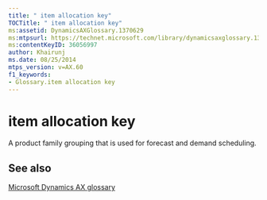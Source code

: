 ```yaml
---
title: " item allocation key"
TOCTitle: " item allocation key"
ms:assetid: DynamicsAXGlossary.1370629
ms:mtpsurl: https://technet.microsoft.com/library/dynamicsaxglossary.1370629(v=AX.60)
ms:contentKeyID: 36056997
author: Khairunj
ms.date: 08/25/2014
mtps_version: v=AX.60
f1_keywords:
- Glossary.item allocation key
---
```


# item allocation key

A product family grouping that is used for forecast and demand scheduling.

## See also

[Microsoft Dynamics AX glossary](glossary/microsoft-dynamics-ax-glossary.md)

  


